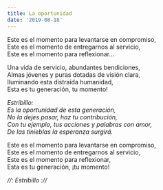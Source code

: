 ```yaml
---
title: La oportunidad
date: '2019-08-18'
---
```

Este es el momento para levantarse en compromiso,  
Este es el momento de entregarnos al servicio,  
Este es el momento para reflexionar...  

Una vida de servicio, abundantes bendiciones,  
Almas jóvenes y puras dotadas de visión clara,  
Iluminando esta distraída humanidad,  
Esta es tu generación, tu momento!  

*Estribillo:*  
*Es la oportunidad de esta generación,*  
*No la dejes pasar, haz tu contribución,*  
*Con tu ejemplo, tus acciones y palabras con amor,*  
*De las tinieblas la esperanza surgirá.*  

Este es el momento para levantarse en compromiso,  
Este es el momento de entregarnos al servicio,  
Este es el momento para reflexionar,  
Esta es tu generación, ¡tu momento!  

*//: Estribillo ://*
